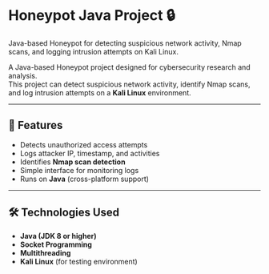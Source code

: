 # Honeypot Java Project 🔒
Java-based Honeypot for detecting suspicious network activity, Nmap scans, and logging intrusion attempts on Kali Linux.

A Java-based Honeypot project designed for cybersecurity research and analysis.  
This project can detect suspicious network activity, identify Nmap scans, and log intrusion attempts on a **Kali Linux** environment.

---

## 🚀 Features
- Detects unauthorized access attempts  
- Logs attacker IP, timestamp, and activities  
- Identifies **Nmap scan detection**  
- Simple interface for monitoring logs  
- Runs on **Java** (cross-platform support)

---

## 🛠️ Technologies Used
- **Java (JDK 8 or higher)**  
- **Socket Programming**  
- **Multithreading**  
- **Kali Linux** (for testing environment)
